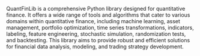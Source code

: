 QuantFinLib is a comprehensive Python library designed for quantitative finance. It offers a wide range
of tools and algorithms that cater to various domains within quantitative finance, including machine learning,
asset management, portfolio optimization, time series transformations, indicators, labeling, feature engineering,
stochastic simulation, randomization tests, and backtesting. This library aims to provide robust and efficient
solutions for financial data analysis, modeling, and trading strategy development.
